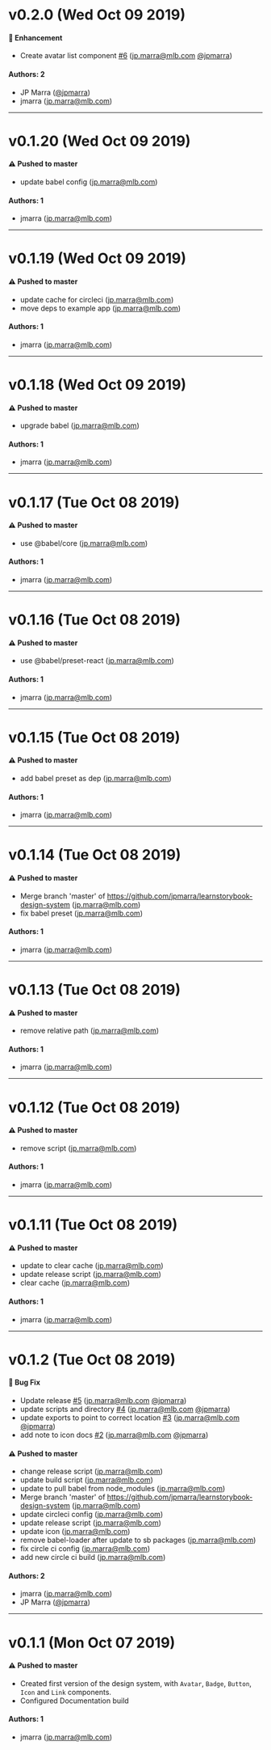 # v0.2.0 (Wed Oct 09 2019)

#### 🚀  Enhancement

- Create avatar list component [#6](https://github.com/jpmarra/learnstorybook-design-system/pull/6) (jp.marra@mlb.com [@jpmarra](https://github.com/jpmarra))

#### Authors: 2

- JP Marra ([@jpmarra](https://github.com/jpmarra))
- jmarra (jp.marra@mlb.com)

---

# v0.1.20 (Wed Oct 09 2019)

#### ⚠️  Pushed to master

- update babel config  (jp.marra@mlb.com)

#### Authors: 1

- jmarra (jp.marra@mlb.com)

---

# v0.1.19 (Wed Oct 09 2019)

#### ⚠️  Pushed to master

- update cache for circleci  (jp.marra@mlb.com)
- move deps to example app  (jp.marra@mlb.com)

#### Authors: 1

- jmarra (jp.marra@mlb.com)

---

# v0.1.18 (Wed Oct 09 2019)

#### ⚠️  Pushed to master

- upgrade babel  (jp.marra@mlb.com)

#### Authors: 1

- jmarra (jp.marra@mlb.com)

---

# v0.1.17 (Tue Oct 08 2019)

#### ⚠️  Pushed to master

- use @babel/core  (jp.marra@mlb.com)

#### Authors: 1

- jmarra (jp.marra@mlb.com)

---

# v0.1.16 (Tue Oct 08 2019)

#### ⚠️  Pushed to master

- use @babel/preset-react  (jp.marra@mlb.com)

#### Authors: 1

- jmarra (jp.marra@mlb.com)

---

# v0.1.15 (Tue Oct 08 2019)

#### ⚠️  Pushed to master

- add babel preset as dep  (jp.marra@mlb.com)

#### Authors: 1

- jmarra (jp.marra@mlb.com)

---

# v0.1.14 (Tue Oct 08 2019)

#### ⚠️  Pushed to master

- Merge branch 'master' of https://github.com/jpmarra/learnstorybook-design-system  (jp.marra@mlb.com)
- fix babel preset  (jp.marra@mlb.com)

#### Authors: 1

- jmarra (jp.marra@mlb.com)

---

# v0.1.13 (Tue Oct 08 2019)

#### ⚠️  Pushed to master

- remove relative path  (jp.marra@mlb.com)

#### Authors: 1

- jmarra (jp.marra@mlb.com)

---

# v0.1.12 (Tue Oct 08 2019)

#### ⚠️  Pushed to master

- remove script  (jp.marra@mlb.com)

#### Authors: 1

- jmarra (jp.marra@mlb.com)

---

# v0.1.11 (Tue Oct 08 2019)

#### ⚠️  Pushed to master

- update to clear cache  (jp.marra@mlb.com)
- update release script  (jp.marra@mlb.com)
- clear cache  (jp.marra@mlb.com)

#### Authors: 1

- jmarra (jp.marra@mlb.com)

---

# v0.1.2 (Tue Oct 08 2019)

#### 🐛  Bug Fix

- Update release [#5](https://github.com/jpmarra/learnstorybook-design-system/pull/5) (jp.marra@mlb.com [@jpmarra](https://github.com/jpmarra))
- update scripts and directory [#4](https://github.com/jpmarra/learnstorybook-design-system/pull/4) (jp.marra@mlb.com [@jpmarra](https://github.com/jpmarra))
- update exports to point to correct location [#3](https://github.com/jpmarra/learnstorybook-design-system/pull/3) (jp.marra@mlb.com [@jpmarra](https://github.com/jpmarra))
- add note to icon docs [#2](https://github.com/jpmarra/learnstorybook-design-system/pull/2) (jp.marra@mlb.com [@jpmarra](https://github.com/jpmarra))

#### ⚠️  Pushed to master

- change release script  (jp.marra@mlb.com)
- update build script  (jp.marra@mlb.com)
- update to pull babel from node_modules  (jp.marra@mlb.com)
- Merge branch 'master' of https://github.com/jpmarra/learnstorybook-design-system  (jp.marra@mlb.com)
- update circleci config  (jp.marra@mlb.com)
- update release script  (jp.marra@mlb.com)
- update icon  (jp.marra@mlb.com)
- remove babel-loader after update to sb packages  (jp.marra@mlb.com)
- fix circle ci config  (jp.marra@mlb.com)
- add new circle ci build  (jp.marra@mlb.com)

#### Authors: 2

- jmarra (jp.marra@mlb.com)
- JP Marra ([@jpmarra](https://github.com/jpmarra))

---

# v0.1.1 (Mon Oct 07 2019)

#### ⚠️ Pushed to master

-   Created first version of the design system, with `Avatar`, `Badge`, `Button`, `Icon` and `Link` components.
-   Configured Documentation build

#### Authors: 1

-   jmarra (jp.marra@mlb.com)
